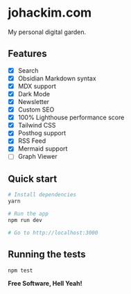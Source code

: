 # johackim.com

My personal digital garden.

## Features

- [x] Search
- [x] Obsidian Markdown syntax
- [x] MDX support
- [x] Dark Mode
- [x] Newsletter
- [x] Custom SEO
- [x] 100% Lighthouse performance score
- [x] Tailwind CSS
- [x] Posthog support
- [x] RSS Feed
- [x] Mermaid support
- [ ] Graph Viewer

## Quick start

```bash
# Install dependencies
yarn

# Run the app
npm run dev

# Go to http://localhost:3000
```

## Running the tests

```bash
npm test
```

**Free Software, Hell Yeah!**

